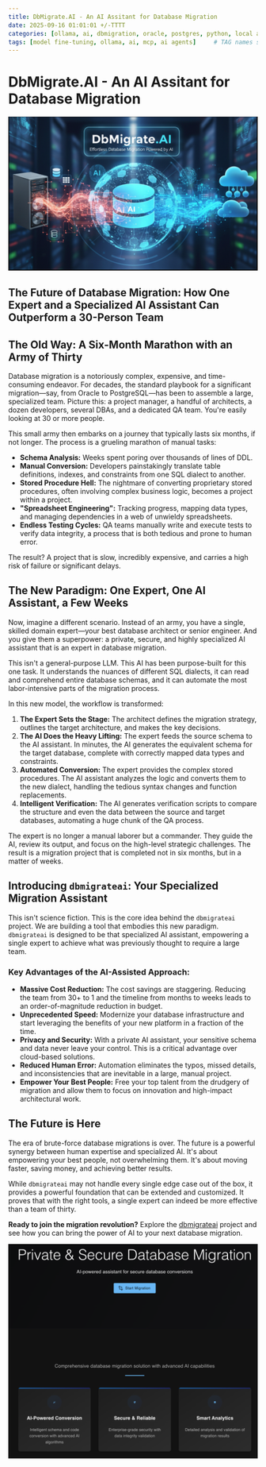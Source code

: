 ```yaml
---
title: DbMigrate.AI - An AI Assitant for Database Migration
date: 2025-09-16 01:01:01 +/-TTTT
categories: [ollama, ai, dbmigration, oracle, postgres, python, local ai, mcp, ai agents]
tags: [model fine-tuning, ollama, ai, mcp, ai agents]     # TAG names should always be lowercase
---
```

<script data-goatcounter="https://arulwebsite.goatcounter.com/count"
        async src="//gc.zgo.at/count.js"></script>

<script>
    // Append to the <body>; can use a CSS selector to append somewhere else.
    window.goatcounter.visit_count({append: 'body'})
</script>

# DbMigrate.AI - An AI Assitant for Database Migration

![dbmai](/static/dbmai.png)

## The Future of Database Migration: How One Expert and a Specialized AI Assistant Can Outperform a 30-Person Team

## The Old Way: A Six-Month Marathon with an Army of Thirty

Database migration is a notoriously complex, expensive, and time-consuming endeavor. For decades, the standard playbook for a significant migration—say, from Oracle to PostgreSQL—has been to assemble a large, specialized team. Picture this: a project manager, a handful of architects, a dozen developers, several DBAs, and a dedicated QA team. You're easily looking at 30 or more people.

This small army then embarks on a journey that typically lasts six months, if not longer. The process is a grueling marathon of manual tasks:

*   **Schema Analysis:** Weeks spent poring over thousands of lines of DDL.
*   **Manual Conversion:** Developers painstakingly translate table definitions, indexes, and constraints from one SQL dialect to another.
*   **Stored Procedure Hell:** The nightmare of converting proprietary stored procedures, often involving complex business logic, becomes a project within a project.
*   **"Spreadsheet Engineering":** Tracking progress, mapping data types, and managing dependencies in a web of unwieldy spreadsheets.
*   **Endless Testing Cycles:** QA teams manually write and execute tests to verify data integrity, a process that is both tedious and prone to human error.

The result? A project that is slow, incredibly expensive, and carries a high risk of failure or significant delays.

## The New Paradigm: One Expert, One AI Assistant, a Few Weeks

Now, imagine a different scenario. Instead of an army, you have a single, skilled domain expert—your best database architect or senior engineer. And you give them a superpower: a private, secure, and highly specialized AI assistant that is an expert in database migration.

This isn't a general-purpose LLM. This AI has been purpose-built for this one task. It understands the nuances of different SQL dialects, it can read and comprehend entire database schemas, and it can automate the most labor-intensive parts of the migration process.

In this new model, the workflow is transformed:

1.  **The Expert Sets the Stage:** The architect defines the migration strategy, outlines the target architecture, and makes the key decisions.
2.  **The AI Does the Heavy Lifting:** The expert feeds the source schema to the AI assistant. In minutes, the AI generates the equivalent schema for the target database, complete with correctly mapped data types and constraints.
3.  **Automated Conversion:** The expert provides the complex stored procedures. The AI assistant analyzes the logic and converts them to the new dialect, handling the tedious syntax changes and function replacements.
4.  **Intelligent Verification:** The AI generates verification scripts to compare the structure and even the data between the source and target databases, automating a huge chunk of the QA process.

The expert is no longer a manual laborer but a commander. They guide the AI, review its output, and focus on the high-level strategic challenges. The result is a migration project that is completed not in six months, but in a matter of weeks.

## Introducing `dbmigrateai`: Your Specialized Migration Assistant

This isn't science fiction. This is the core idea behind the `dbmigrateai` project. We are building a tool that embodies this new paradigm. `dbmigrateai` is designed to be that specialized AI assistant, empowering a single expert to achieve what was previously thought to require a large team.

### Key Advantages of the AI-Assisted Approach:

*   **Massive Cost Reduction:** The cost savings are staggering. Reducing the team from 30+ to 1 and the timeline from months to weeks leads to an order-of-magnitude reduction in budget.
*   **Unprecedented Speed:** Modernize your database infrastructure and start leveraging the benefits of your new platform in a fraction of the time.
*   **Privacy and Security:** With a private AI assistant, your sensitive schema and data never leave your control. This is a critical advantage over cloud-based solutions.
*   **Reduced Human Error:** Automation eliminates the typos, missed details, and inconsistencies that are inevitable in a large, manual project.
*   **Empower Your Best People:** Free your top talent from the drudgery of migration and allow them to focus on innovation and high-impact architectural work.

## The Future is Here

The era of brute-force database migrations is over. The future is a powerful synergy between human expertise and specialized AI. It's about empowering your best people, not overwhelming them. It's about moving faster, saving money, and achieving better results.

While `dbmigrateai` may not handle every single edge case out of the box, it provides a powerful foundation that can be extended and customized. It proves that with the right tools, a single expert can indeed be more effective than a team of thirty.

**Ready to join the migration revolution?** Explore the [dbmigrateai](https://github.com/cfkubo/dbmigrate.ai) project and see how you can bring the power of AI to your next database migration.


![dhome](static/dhome.png)

![]()

![]()

![]()

![]()

![]()

![]()

![]()

![]()

![]()



